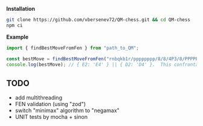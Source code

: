**Installation**
```bash
git clone https://github.com/vbersenev72/QM-chess.git && cd QM-chess
npm ci
```


**Example**
```ts
import { findBestMoveFromFen } from "path_to_QM";

const bestMove = findBestMoveFromFen("rnbqkb1r/pppppppp/8/8/4P3/8/PPPPPPPP/RNBQKBNR w KQkq - 0 1", 2);
console.log(bestMove); // { E2: 'E4' } || { D2: 'D4' }.  This confrontation will be legendary :-) 
```


## TODO
- add multithreading
- FEN validation (using "zod")
- switch "minimax" algorithm to "negamax"
- UNIT tests by mocha + sinon